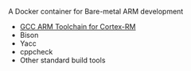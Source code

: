 A Docker container for Bare-metal ARM development

* [GCC ARM Toolchain for Cortex-RM](https://developer.arm.com/tools-and-software/open-source-software/developer-tools/gnu-toolchain/gnu-rm/downloads)
* Bison
* Yacc
* cppcheck
* Other standard build tools
